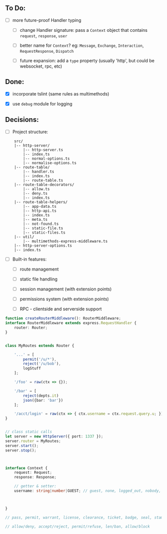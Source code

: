 ## To Do:
- [ ] more future-proof Handler typing
  - [ ] change Handler signature: pass a `Context` object that contains `request`, `response`, `user`
  - [ ] better name for `Context`? eg: `Message`, `Exchange`, `Interaction`, `RequestResponse`, `Dispatch`
  - [ ] future expansion: add a `type` property (usually 'http', but could be websocket, rpc, etc)





## Done:
- [x] incorporate tslint (same rules as multimethods)
- [x] use `debug` module for logging





## Decisions:
- [ ] Project structure:
```
    src/
    |-- http-server/
        |-- http-server.ts
        |-- index.ts
        |-- normal-options.ts
        |-- normalise-options.ts
    |-- route-table/
        |-- handler.ts
        |-- index.ts
        |-- route-table.ts
    |-- route-table-decorators/
        |-- allow.ts
        |-- deny.ts
        |-- index.ts
    |-- route-table-helpers/
        |-- app-data.ts
        |-- http-api.ts
        |-- index.ts
        |-- meta.ts
        |-- not-found.ts
        |-- static-file.ts
        |-- static-files.ts
    |-- util/
        |-- multimethods-express-middleware.ts
    |-- http-server-options.ts
    |-- index.ts
```





- [ ] Built-in features:
  - [ ] route management
  - [ ] static file handling
  - [ ] session management (with extension points)
  - [ ] permissions system (with extension points)
  - [ ] RPC - clientside and serverside support





```ts
function createRouterMiddleware(): RouterMiddleware;
interface RouterMiddleware extends express.RequestHandler {
    router: Router;
}


class MyRoutes extends Router {

    '...' = [
        permit('/u/*'),
        reject('/u/bob'),
        logStuff
    ];

    '/foo' = raw(ctx => {});

    '/bar' = [
        reject(depts.it)
        json({bar: 'bar'})
    ];

    '/acct/login' = raw(ctx => { ctx.username = ctx.request.query.u; });
}


// class static calls
let server = new HttpServer({ port: 1337 });
server.router = MyRoutes;
server.start();
server.stop();



interface Context {
    request: Request;
    response: Response;

    // getter & setter:
    username: string|number|GUEST; // guest, none, logged_out, nobody, anon, unknown, unauthorised, not_set, unset, unchecked



}

// pass, permit, warrant, license, clearance, ticket, badge, seal, stamp, charter, consent, order, passport, visa, voucher, standing, right

// allow/deny, accept/reject, permit/refuse, len/ban, allow/block
```
